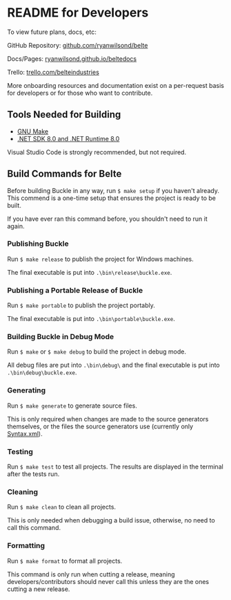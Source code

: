 # README for Developers

To view future plans, docs, etc:

GitHub Repository: [github.com/ryanwilsond/belte](https://github.com/ryanwilsond/belte)

Docs/Pages: [ryanwilsond.github.io/beltedocs](https://ryanwilsond.github.io/beltedocs/)

Trello: [trello.com/belteindustries](https://trello.com/belteindustries)

More onboarding resources and documentation exist on a per-request basis for
developers or for those who want to contribute.

## Tools Needed for Building

- [GNU Make](https://gnuwin32.sourceforge.net/packages/make.htm)
- [.NET SDK 8.0 and .NET Runtime 8.0](https://dotnet.microsoft.com/en-us/download/dotnet/8.0)

Visual Studio Code is strongly recommended, but not required.

## Build Commands for Belte

Before building Buckle in any way, run `$ make setup` if you haven't already.
This commend is a one-time setup that ensures the project is ready to be built.

If you have ever ran this command before, you shouldn't need to run it again.

### Publishing Buckle

Run `$ make release` to publish the project for Windows machines.

The final executable is put into `.\bin\release\buckle.exe`.

### Publishing a Portable Release of Buckle

Run `$ make portable` to publish the project portably.

The final executable is put into `.\bin\portable\buckle.exe`.

### Building Buckle in Debug Mode

Run `$ make` or `$ make debug` to build the project in debug mode.

All debug files are put into `.\bin\debug\` and the final executable is put into
`.\bin\debug\buckle.exe`.

### Generating

Run `$ make generate` to generate source files.

This is only required when changes are made to the source generators themselves,
or the files the source generators use (currently only [Syntax.xml](src/Buckle/Compiler/CodeAnalysis/Syntax/Syntax.xml)).

### Testing

Run `$ make test` to test all projects. The results are displayed in the
terminal after the tests run.

### Cleaning

Run `$ make clean` to clean all projects.

This is only needed when debugging a build issue, otherwise, no need to call
this command.

### Formatting

Run `$ make format` to format all projects.

This command is only run when cutting a release, meaning
developers/contributors should never call this unless they are the ones
cutting a new release.
